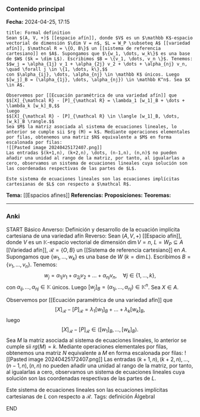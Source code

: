 ### Contenido principal

**Fecha:** 2024-04-25, 17:15

```ad-formal
title: Formal definition
Sean $(A, V, +)$ [[espacio afín]], donde $V$ es un $\mathbb K$-espacio vectorial de dimensión $\dim V = n$, $L = W_P \subseteq A$ [[variedad afín]], $\mathcal R = \{O, B\}$ un [[sistema de referencia cartesiano]] en $A$. Supongamos que $\{w_1, \dots, w_k\}$ es una base de $W$ ($k = \dim L$). Escribimos $B = \{v_1, \dots, v_n \}$. Tenemos:
$$w_j = \alpha_{1j} v_1 + \alpha_{2j} v_2 + \dots + \alpha_{nj} v_n, \quad \forall j \in \{1, \dots, k\},$$
con $\alpha_{ij}, \dots, \alpha_{nj} \in \mathbb K$ únicos. Luego $[w_j]_B = (\alpha_{1j}, \dots, \alpha_{nj}) \in \mathbb K^n$. Sea $X \in A$.

Observemos por [[Ecuación paramétrica de una variedad afín]] que
$$[X]_{\mathcal R} - [P]_{\mathcal R} = \lambda_1 [w_1]_B + \dots + \lambda_k [w_k]_B,$$
luego
$$[X]_{\mathcal R} - [P]_{\mathcal R} \in \langle [w_1]_B, \dots, [w_k]_B \rangle.$$
Sea $M$ la matriz asociada al sistema de ecuaciones lineales, lo anterior se cumple sii $rg (M) = k$. Mediante operaciones elementales por filas, obtenemos una matriz $N$ equivalente a $M$ en forma escalonada por filas:
![[Pasted image 20240425172407.png]]
Las entradas $(k+1,n), (k+2,n), \dots, (n-1,n), (n,n)$ no pueden añadir una unidad al rango de la matriz, por tanto, al igualarlas a cero, observamos un sistema de ecuaciones lineales cuya solución son las coordenadas respectivas de las partes de $L$.

Este sistema de ecuaciones lineales son las ecuaciones implícitas cartesianas de $L$ con respecto a $\mathcal R$.
```

**Tema:** [[Espacios afines]]
**Referencias:**
**Proposiciones:**
**Teoremas:**

---
### Anki

START
Básico
Anverso: Definición y desarrollo de la ecuación implícita cartesiana de una variedad afín
Reverso: Sean $(A, V, +)$ [[Espacio afín]], donde $V$ es un $\mathbb K$-espacio vectorial de dimensión $\dim V = n$, $L = W_P \subseteq A$ [[Variedad afín]], $\mathcal R = \{O, B\}$ un [[Sistema de referencia cartesiano]] en $A$. Supongamos que $\{w_1, \dots, w_k\}$ es una base de $W$ ($k = \dim L$). Escribimos $B = \{v_1, \dots, v_n \}$. Tenemos:
$$w_j = \alpha_{1j} v_1 + \alpha_{2j} v_2 + \dots + \alpha_{nj} v_n, \quad \forall j \in \{1, \dots, k\},$$
con $\alpha_{ij}, \dots, \alpha_{nj} \in \mathbb K$ únicos. Luego $[w_j]_B = (\alpha_{1j}, \dots, \alpha_{nj}) \in \mathbb K^n$. Sea $X \in A$.

Observemos por [[Ecuación paramétrica de una variedad afín]] que
$$[X]_{\mathcal R} - [P]_{\mathcal R} = \lambda_1 [w_1]_B + \dots + \lambda_k [w_k]_B,$$
luego
$$[X]_{\mathcal R} - [P]_{\mathcal R} \in \langle [w_1]_B, \dots, [w_k]_B \rangle.$$
Sea $M$ la matriz asociada al sistema de ecuaciones lineales, lo anterior se cumple sii $rg (M) = k$. Mediante operaciones elementales por filas, obtenemos una matriz $N$ equivalente a $M$ en forma escalonada por filas:
![[Pasted image 20240425172407.png]]
Las entradas $(k+1,n), (k+2,n), \dots, (n-1,n), (n,n)$ no pueden añadir una unidad al rango de la matriz, por tanto, al igualarlas a cero, observamos un sistema de ecuaciones lineales cuya solución son las coordenadas respectivas de las partes de $L$.

Este sistema de ecuaciones lineales son las ecuaciones implícitas cartesianas de $L$ con respecto a $\mathcal R$.
Tags: definición ÁlgebraI
<!--ID: 1714060760609-->
END